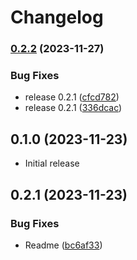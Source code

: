 # Changelog

### [0.2.2](https://www.github.com/useful-libs/json_logic_ruby/compare/v0.2.1...v0.2.2) (2023-11-27)


### Bug Fixes

* release 0.2.1 ([cfcd782](https://www.github.com/useful-libs/json_logic_ruby/commit/cfcd782631905b19eb1918353b3887178f087ee7))
* release 0.2.1 ([336dcac](https://www.github.com/useful-libs/json_logic_ruby/commit/336dcacfaf4c13602fe35a6b346046a003ba1042))

## 0.1.0 (2023-11-23)
 * Initial release
## 0.2.1 (2023-11-23)

### Bug Fixes

* Readme ([bc6af33](https://www.github.com/useful-libs/json_logic/commit/bc6af3351a07a82cf3b88e73785acbbb08d3bff0))

